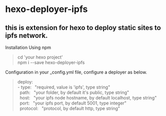 # hexo-deployer-ipfs
## this is extension for hexo to deploy static sites to ipfs network.

Installation
Using npm
> cd 'your hexo project' <br>
> npm i --save hexo-deployer-ipfs

Configuration
in your _config.yml file, configure a deployer as below.

  >deploy: <br>
 \- type: &ensp;"required, value is 'ipfs', type string" <br>
    &ensp;path: &ensp;"your folder, by default it's public, type string" <br>
    &ensp;host: &ensp;"your ipfs node hostname, by default localhost, type string" <br>
    &ensp;port: &ensp;"your ipfs port, by default 5001, type integer" <br>
    &ensp;protocol: &ensp;"protocol, by default http, type string" <br>
   
